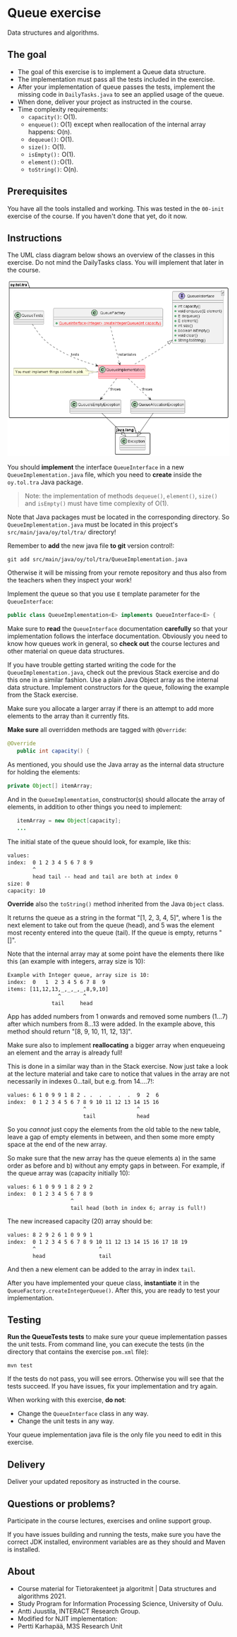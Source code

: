# Queue exercise

Data structures and algorithms.

## The goal

* The goal of this exercise is to implement a Queue data structure.
* The implementation must pass all the tests included in the exercise.
* After your implementation of queue passes the tests, implement the missing code in `DailyTasks.java` to see an applied usage of the queue.
* When done, deliver your project as instructed in the course.
* Time complexity requirements:
  * `capacity()`: O(1).
  * `enqueue()`: O(1) except when reallocation of the internal array happens: O(n).
  * `dequeue()`: O(1).
  * `size():` O(1).
  * `isEmpty():` O(1).
  * `element():`O(1).
  * `toString()`: O(n).

## Prerequisites

You have all the tools installed and working. This was tested in the `00-init` exercise of the course. If you haven't done that yet, do it now.

## Instructions

The UML class diagram below shows an overview of the classes in this exercise. Do not mind the DailyTasks class. You will implement that later in the course.

![Classes in this exercise](classes_new.png)

You should **implement** the interface `QueueInterface` in a new `QueueImplementation.java` file, which you need to **create** inside the `oy.tol.tra` Java package. 

> Note: the implementation of methods `dequeue()`, `element()`, `size()` and `isEmpty()` must have time complexity of O(1).

Note that Java packages must be located in the corresponding directory. So `QueueImplementation.java` must be located in this project's `src/main/java/oy/tol/tra/` directory!

Remember to **add** the new java file **to git** version control!:

```console
git add src/main/java/oy/tol/tra/QueueImplementation.java 
```
Otherwise it will be missing from your remote repository and thus also from the teachers when they inspect your work!

Implement the queue so that you use `E` template parameter for the `QueueInterface`:

```Java
public class QueueImplementation<E> implements QueueInterface<E> {
```

Make sure to **read** the `QueueInterface` documentation **carefully** so that your implementation follows the interface documentation. Obviously you need to know how queues work in general, so **check out** the course lectures and other material on queue data structures.

If you have trouble getting started writing the code for the `QueueImplementation.java`, check out the previous Stack exercise and do this one in a similar fashion. Use a plain Java Object array as the internal data structure. Implement constructors for the queue, following the example from the Stack exercise.

Make sure you allocate a larger array if there is an attempt to add more elements to the array than it currently fits. 

**Make sure** all overridden methods are tagged with `@Override`:

```Java
@Override
   public int capacity() {
```
As mentioned, you should use the Java array as the internal data structure for holding the elements:

```Java
private Object[] itemArray;
```

And in the `QueueImplementation`, constructor(s) should allocate the array of elements, in addition to other things you need to implement:

```Java
   itemArray = new Object[capacity];
   ...
```
The initial state of the queue should look, for example, like this:

```console
values: 
index:  0 1 2 3 4 5 6 7 8 9
        ^
        head tail -- head and tail are both at index 0
size: 0
capacity: 10
```

**Override** also the `toString()` method inherited from the Java `Object` class.

It returns the queue as a string in the format "[1, 2, 3, 4, 5]", where 1 is the next element to take out from the queue (head), and 5 was the element most recenty entered into the queue (tail). If the queue is empty, returns "[]". 

Note that the internal array may at some point have the elements there like this (an example with integers, array size is 10):

```text
Example with Integer queue, array size is 10:
index:  0   1  2 3 4 5 6 7 8  9
items: [11,12,13,_,_,_,_,8,9,10]
                ^       ^
              tail     head
```
App has added numbers from 1 onwards and removed some numbers (1...7) after which numbers from 8...13 were added. In the example above, this method should return "[8, 9, 10, 11, 12, 13]".

Make sure also to implement **reallocating** a bigger array when enqueueing an element and the array is already full!

This is done in a similar way than in the Stack exercise. Now just take a look at the lecture material and take care to notice that values in the array are not necessarily in indexes 0...tail, but e.g. from 14....7!:

```console
values: 6 1 0 9 9 1 8 2 . .  .  .  .  .  9  2  6 
index:  0 1 2 3 4 5 6 7 8 9 10 11 12 13 14 15 16
                        ^                ^      
                        tail             head
```

So you *cannot* just copy the elements from the old table to the new table, leave a gap of empty elements in between, and then some more empty space at the end of the new array. 

So make sure that the new array has the queue elements a) in the same order as before and b) without any empty gaps in between. For example, if the queue array was (capacity initially 10):

```console
values: 6 1 0 9 9 1 8 2 9 2
index:  0 1 2 3 4 5 6 7 8 9
                    ^      
                    tail head (both in index 6; array is full!)
```

The new increased capacity (20) array should be:

```console
values: 8 2 9 2 6 1 0 9 9 1 
index:  0 1 2 3 4 5 6 7 8 9 10 11 12 13 14 15 16 17 18 19
        ^                    ^      
        head                 tail 
```
And then a new element can be added to the array in index `tail`.

After you have implemented your queue class, **instantiate** it in the `QueueFactory.createIntegerQueue()`. After this, you are ready to test your implementation.

## Testing 

**Run the QueueTests tests** to make sure your queue implementation passes the unit tests. From command line, you can execute the tests (in the directory that contains the exercise `pom.xml` file):

```
mvn test
```

If the tests do not pass, you will see errors. Otherwise you will see that the tests succeed. If you have issues, fix your implementation and try again.

When working with this exercise, **do not**:

* Change the `QueueInterface` class in any way.
* Change the unit tests in any way.

Your queue implementation java file is the only file you need to edit in this exercise.

## Delivery

Deliver your updated repository as instructed in the course.

## Questions or problems?

Participate in the course lectures, exercises and online support group.

If you have issues building and running the tests, make sure you have the correct JDK installed, environment variables are as they should and Maven is installed.

## About

* Course material for Tietorakenteet ja algoritmit | Data structures and algorithms 2021.
* Study Program for Information Processing Science, University of Oulu.
* Antti Juustila, INTERACT Research Group.
* Modified for NJIT implementation:
* Pertti Karhapää, M3S Research Unit
